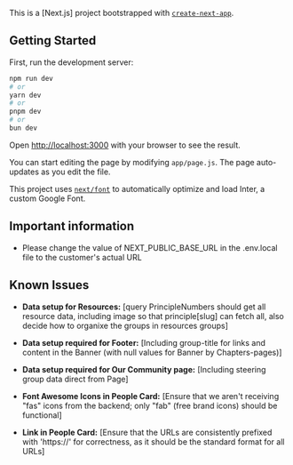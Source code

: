 This is a [Next.js] project bootstrapped with [`create-next-app`](https://github.com/vercel/next.js/tree/canary/packages/create-next-app).

## Getting Started

First, run the development server:

```bash
npm run dev
# or
yarn dev
# or
pnpm dev
# or
bun dev
```

Open [http://localhost:3000](http://localhost:3000) with your browser to see the result.

You can start editing the page by modifying `app/page.js`. The page auto-updates as you edit the file.

This project uses [`next/font`](https://nextjs.org/docs/basic-features/font-optimization) to automatically optimize and load Inter, a custom Google Font.


## Important information

 - Please change the value of NEXT_PUBLIC_BASE_URL in the .env.local file to the customer's actual URL

 

## Known Issues

- **Data setup for Resources:** [query PrincipleNumbers should get all resource data, including image so that principle[slug] can fetch all, also decide how to organixe the groups in resources groups]

- **Data setup required for Footer:** [Including group-title for links and content in the Banner (with null values for Banner by Chapters-pages)]

- **Data setup required for Our Community page:** [Including steering group data direct from Page]

- **Font Awesome Icons in People Card:** [Ensure that we aren't receiving "fas" icons from the backend; only "fab" (free brand icons) should be functional]

- **Link in People Card:** [Ensure that the URLs are consistently prefixed with 'https://' for correctness, as it should be the standard format for all URLs]
 